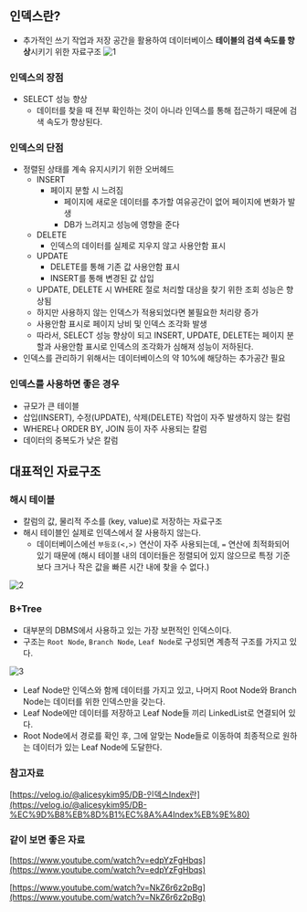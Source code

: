 ## 인덱스란?

- 추가적인 쓰기 작업과 저장 공간을 활용하여 데이터베이스 **테이블의 검색 속도를 향상**시키기 위한 자료구조
  ![1](https://user-images.githubusercontent.com/72093196/230446739-78604e05-1c71-4eed-8bd8-6df60e2f6bc9.png)

### 인덱스의 장점

- SELECT 성능 향상
    - 데이터를 찾을 때 전부 확인하는 것이 아니라 인덱스를 통해 접근하기 때문에 검색 속도가 향상된다.

### 인덱스의 단점

- 정렬된 상태를 계속 유지시키기 위한 오버헤드
    - INSERT
        - 페이지 분할 시 느려짐
            - 페이지에 새로운 데이터를 추가할 여유공간이 없어 페이지에 변화가 발생
            - DB가 느려지고 성능에 영향을 준다
    - DELETE
        - 인덱스의 데이터를 실제로 지우지 않고 사용안함 표시
    - UPDATE
        - DELETE를 통해 기존 값 사용안함 표시
        - INSERT를 통해 변경된 값 삽입
    - UPDATE, DELETE 시 WHERE 절로 처리할 대상을 찾기 위한 조회 성능은 향상됨
    - 하지만 사용하지 않는 인덱스가 적용되었다면 불필요한 처리량 증가
    - 사용안함 표시로 페이지 낭비 및 인덱스 조각화 발생
    - 따라서, SELECT 성능 향상이 되고 INSERT, UPDATE, DELETE는 페이지 분할과 사용안함 표시로 인덱스의 조각화가 심해져 성능이 저하된다.
- 인덱스를 관리하기 위해서는 데이터베이스의 약 10%에 해당하는 추가공간 필요

### 인덱스를 사용하면 좋은 경우

- 규모가 큰 테이블
- 삽입(INSERT), 수정(UPDATE), 삭제(DELETE) 작업이 자주 발생하지 않는 칼럼
- WHERE나 ORDER BY, JOIN 등이 자주 사용되는 칼럼
- 데이터의 중복도가 낮은 칼럼

## 대표적인 자료구조

### 해시 테이블

- 칼럼의 값, 물리적 주소를 (key, value)로 저장하는 자료구조
- 해시 테이블인 실제로 인덱스에서 잘 사용하지 않는다.
    - 데이터베이스에선 `부등호(<,>)` 연산이 자주 사용되는데, `=` 연산에 최적화되어 있기 때문에
      (해시 테이블 내의 데이터들은 정렬되어 있지 않으므로 특정 기준보다 크거나 작은 값을 빠른 시간 내에 찾을 수 없다.)

![2](https://user-images.githubusercontent.com/72093196/230446753-c084cb37-c34f-48d8-82bf-5021906412d5.png)

### B+Tree

- 대부분의 DBMS에서 사용하고 있는 가장 보편적인 인덱스이다.
- 구조는 `Root Node`, `Branch Node`, `Leaf Node`로 구성되면 계층적 구조를 가지고 있다.

![3](https://user-images.githubusercontent.com/72093196/230446768-90ecf342-fad7-457a-a44b-d8651ca66adc.png)

- Leaf Node만 인덱스와 함께 데이터를 가지고 있고, 나머지 Root Node와 Branch Node는 데이터를 위한 인덱스만을 갖는다.
- Leaf Node에만 데이터를 저장하고 Leaf Node들 끼리 LinkedList로 연결되어 있다.
- Root Node에서 경로를 확인 후, 그에 알맞는 Node들로 이동하여 최종적으로 원하는 데이터가 있는 Leaf Node에 도달한다.

### 참고자료

[https://velog.io/@alicesykim95/DB-인덱스Index란](https://velog.io/@alicesykim95/DB-%EC%9D%B8%EB%8D%B1%EC%8A%A4Index%EB%9E%80)

### 같이 보면 좋은 자료

[https://www.youtube.com/watch?v=edpYzFgHbqs](https://www.youtube.com/watch?v=edpYzFgHbqs)

[https://www.youtube.com/watch?v=NkZ6r6z2pBg](https://www.youtube.com/watch?v=NkZ6r6z2pBg)